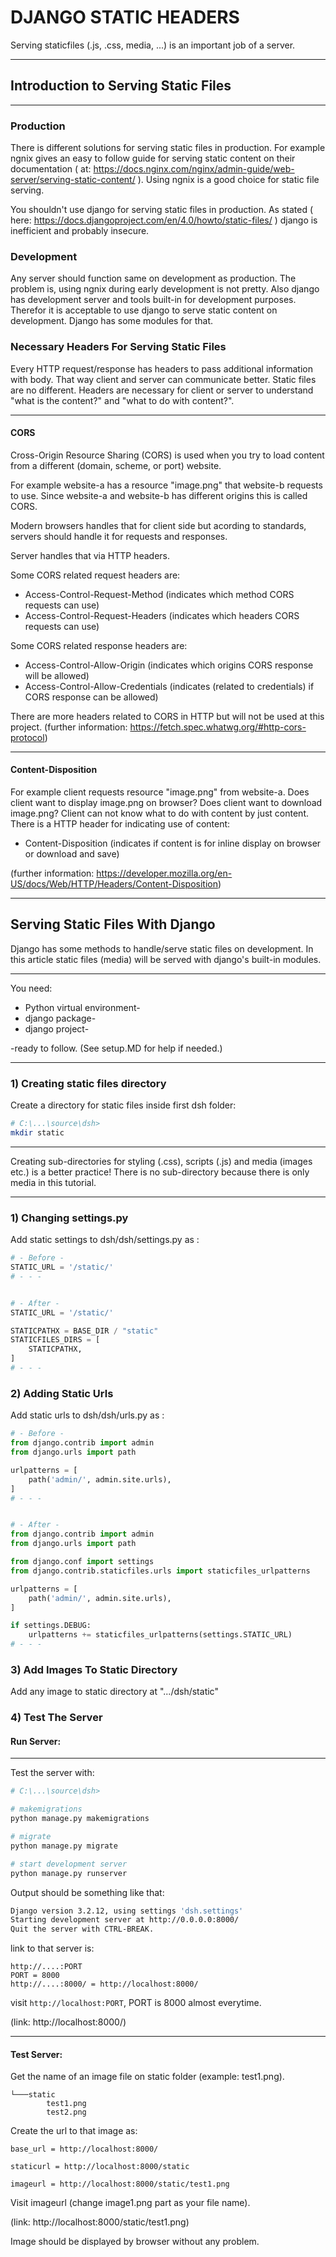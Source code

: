 # DJANGO STATIC HEADERS

Serving staticfiles (.js, .css, media, ...) is an important job of a server. 

---
## Introduction to Serving Static Files
----

### Production
There is different solutions for serving static files in production. For example ngnix gives an easy to follow guide for serving static content on their documentation ( at: https://docs.nginx.com/nginx/admin-guide/web-server/serving-static-content/ ). Using ngnix is a good choice for static file serving. 

You shouldn't use django for serving static files in production. As stated ( here:  https://docs.djangoproject.com/en/4.0/howto/static-files/ ) django is inefficient and probably insecure. 

### Development
Any server should function same on development as production. The problem is, using ngnix during early development is not pretty. Also django has development server and tools built-in for development purposes. Therefor it is acceptable to use django to serve static content on development. Django has some modules for that.


### Necessary Headers For Serving Static Files
Every HTTP request/response has headers to pass additional information with body. That way client and server can communicate better. Static files are no different. Headers are necessary for client or server to understand "what is the content?" and "what to do with content?".

---
#### CORS 

Cross-Origin Resource Sharing (CORS) is used when you try to load content from a different (domain, scheme, or port) website. 

For example website-a has a resource "image.png" that website-b requests to use. Since website-a and website-b has different origins this is called CORS.

Modern browsers handles that for client side but acording to standards, servers should handle it for requests and responses.

Server handles that via HTTP headers. 

Some CORS related request headers are:
- Access-Control-Request-Method (indicates which method CORS requests can use)
- Access-Control-Request-Headers (indicates which headers CORS requests can use)

Some CORS related response headers are:
- Access-Control-Allow-Origin (indicates which origins CORS response will be allowed)
- Access-Control-Allow-Credentials (indicates (related to credentials) if CORS response can be allowed)

There are more headers related to CORS in HTTP but will not be used at this project. (further information: https://fetch.spec.whatwg.org/#http-cors-protocol) 

---
#### Content-Disposition 

For example client requests resource "image.png" from website-a. Does client want to display image.png on browser? Does client want to download image.png? Client can not know what to do with content by just content. There is a HTTP header for indicating use of content: 
- Content-Disposition (indicates if content is for inline display on browser or download and save) 

(further information: https://developer.mozilla.org/en-US/docs/Web/HTTP/Headers/Content-Disposition)

---

## Serving Static Files With Django

Django has some methods to handle/serve static files on development. In this article static files (media) will be served with django's built-in modules.

---
You need:
- Python virtual environment- 
- django package-
- django project-

-ready to follow. (See setup.MD for help if needed.)

---

### 1) Creating static files directory

Create a directory for static files inside first dsh folder:
```bash
# C:\...\source\dsh>
mkdir static
```

---

Creating sub-directories for styling (.css), scripts (.js) and media (images etc.) is a better practice! 
There is no sub-directory because there is only media in this tutorial.

---



### 1) Changing settings.py

Add static settings to dsh/dsh/settings.py as :

```python
# - Before -
STATIC_URL = '/static/'
# - - -


# - After -
STATIC_URL = '/static/'

STATICPATHX = BASE_DIR / "static"
STATICFILES_DIRS = [
    STATICPATHX,
]
# - - -
```

### 2) Adding Static Urls

Add static urls to dsh/dsh/urls.py as :

```python
# - Before -
from django.contrib import admin
from django.urls import path

urlpatterns = [
    path('admin/', admin.site.urls),
]
# - - -


# - After -
from django.contrib import admin
from django.urls import path

from django.conf import settings
from django.contrib.staticfiles.urls import staticfiles_urlpatterns

urlpatterns = [
    path('admin/', admin.site.urls),
]

if settings.DEBUG:
    urlpatterns += staticfiles_urlpatterns(settings.STATIC_URL)
# - - -
```

### 3) Add Images To Static Directory

Add any image to static directory at ".../dsh/static"

### 4) Test The Server

#### Run Server:
---
Test the server with:
```bash
# C:\...\source\dsh>

# makemigrations
python manage.py makemigrations

# migrate
python manage.py migrate

# start development server
python manage.py runserver
```

Output should be something like that:
```bash
Django version 3.2.12, using settings 'dsh.settings'
Starting development server at http://0.0.0.0:8000/
Quit the server with CTRL-BREAK.
```

link to that server is:

```
http://....:PORT 
PORT = 8000
http://....:8000/ = http://localhost:8000/
```

visit ``http://localhost:PORT``, PORT is 8000 almost everytime. 

(link: http://localhost:8000/)

---

#### Test Server:

Get the name of an image file on static folder (example: test1.png). 

```
└───static
        test1.png
        test2.png
```

Create the url to that image as:
```
base_url = http://localhost:8000/

staticurl = http://localhost:8000/static

imageurl = http://localhost:8000/static/test1.png
```

Visit imageurl (change image1.png part as your file name).

(link: http://localhost:8000/static/test1.png)

Image should be displayed by browser without any problem.
